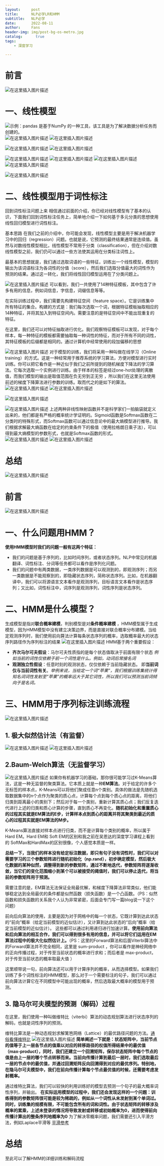 ```yaml
---
layout:     post
title:      NLP必学LR和HMM
subtitle:   NLP必学
date:       2022-08-11
author:     Fans
header-img: img/post-bg-os-metro.jpg
catalog: 	  true
tags:
    - 深度学习

---
```


# 前言
![在这里插入图片描述](https://img-blog.csdnimg.cn/9ddc573320804ab2a9963bcd3abc0a0b.png)



# 一、线性模型

![示例：pandas 是基于NumPy 的一种工具，该工具是为了解决数据分析任务而创建的。](https://img-blog.csdnimg.cn/9e4183d2b56049e1aa313e050f9f70eb.png)
![在这里插入图片描述](https://img-blog.csdnimg.cn/024f2537a59948fc86c15134d173029b.png)
![在这里插入图片描述](https://img-blog.csdnimg.cn/6a1b436913fc442b96b2fd04e53cdf95.png)

![在这里插入图片描述](https://img-blog.csdnimg.cn/9e3a496b11a7443bb7d0433e0f1415f9.png)
![在这里插入图片描述](https://img-blog.csdnimg.cn/273cd9512b8b4d92a76ca0790f52c1a0.png)

![在这里插入图片描述](https://img-blog.csdnimg.cn/675d8ccccedf401cabbd3b5d32783dda.png)
![在这里插入图片描述](https://img-blog.csdnimg.cn/a2ab8805660c47e5b8647c7e258cff07.png)
![在这里插入图片描述](https://img-blog.csdnimg.cn/557d0f8193154dd286ba3529ef1db7e3.png)
![在这里插入图片描述](https://img-blog.csdnimg.cn/339f5303184c447198720b29abde2579.png)

![在这里插入图片描述](https://img-blog.csdnimg.cn/9607a040d7cb4e498198b2eebe8a6d89.png)




# 二、线性模型用于词性标注
回到词性标注问题上来
相信通过前面的介绍，你已经对线性模型有了基本的认识，下面我们回到词性标注任务上，简单地介绍一下如何基于多元分类的思想使用线性回归模型进行词性标注。

基本思路
在我们之前的介绍中，你可能会发现，线性模型主要是用于解决机器学习中的回归（regression）问题。也就是说，它预测的最终结果通常是连续值。虽然与对数线性模型相比，线性模型不常用于分类（classification），但在介绍对数线性模型之前，我们仍可以通过一些方法使其运用在分类标注词性上。

最基本的思想就是，我们通过选取词语的一些特征，训练出一个线性模型，模型的输出为该词语标注为各词性的分值（score），然后我们选取分值最大的词性作为预测的结果。通过这一转化，我们将线性回归模型运用在了分类问题上。

![在这里插入图片描述](https://img-blog.csdnimg.cn/7b8546e0914e4981a4b596a76ead8a3d.png)
可以看到，我们一共使用了14种特征模板，其中包含了许多有用的信息，例如词信息，字信息，词缀信息等等。

在实际训练过程中，我们需要先构建特征空间（feature space）。它是训练集中所有特征的集合。构建的方式是：我们每次选取一个词，根据特征模板抽取相应的14种特征，并将其加入到特征空间内。需要注意的是特征空间中不能出现重复的特征。

在这里，我们还可以对特征抽取进行优化。我们观察特征模板可以发现，对于每个样本，每一种特征的模板都需要抽取每一种词性的特征，而对于所有不同的词性，其特征模板的后缀都是相同的。通过计算机中经常使用的段加偏移的思想

![在这里插入图片描述](https://img-blog.csdnimg.cn/d803079c3311403695b42a3ee0c25a44.png)
对于模型的训练，我们将采用一种叫做在线学习（Online training）的方式。这是一种经常用于推荐系统的学习算法，方便对模型进行实时训练。你可以把它看作是一种近似于我们之前所提到的随机梯度下降法的学习算法。它每次选取一个实例进行训练。由于样本的标签是经过one-hot处理的离散值，而我们模型的输出是取值范围在负无穷到正无穷 ，所以我们在这里无法使用前述的梯度下降算法进行参数的训练。取而代之的是如下的算法。
![在这里插入图片描述](https://img-blog.csdnimg.cn/ceaa40a74f5f42caae8bed14a57bb01f.png)
![在这里插入图片描述](https://img-blog.csdnimg.cn/50c5e881df544f89926dd6bf355fc2c1.png)

![在这里插入图片描述](https://img-blog.csdnimg.cn/f9f4187d1c7f4c4c85eb362a75678ff1.png)

![在这里插入图片描述](https://img-blog.csdnimg.cn/c76fb653e3af4f64bf6505bf93f7770f.png)
上述两种非线性映射函数并不是科学家们一拍脑袋就定义出来的，他们都是有严格的概率统计学证明的。Sigmoid函数是Softmax函数在二分类时的特殊形式，而Softmax函数可以通过信息论中的最大熵模型进行推导。我们根据求解最大熵函数在给定的约束条件下的极值（使用拉格朗日乘子法），可以得到最大熵模型的参数形式，也就是Softmax函数的形式。
![在这里插入图片描述](https://img-blog.csdnimg.cn/05b29633d356483aa46f66f331863e1c.png)
![在这里插入图片描述](https://img-blog.csdnimg.cn/12dd3ccc621b4aa09b181cb32d6ce0cf.png)






# 总结

![在这里插入图片描述](https://img-blog.csdnimg.cn/c17098968c3e45e1a0b631cf36fb97fe.png)


# 前言


![在这里插入图片描述](https://img-blog.csdnimg.cn/1fc30a41c4c6490b9e7d70958caff29f.png)

# 一、什么问题用HMM？
**使用HMM模型时我们的问题一般有这两个特征：**
- 我们的问题是基于序列的，比如时间序列，或者状态序列。NLP中常见的机器翻译、词性标注、分词等任务都可以看作是序列化问题。
- 我们的问题中有两类数据，一类序列数据是可以观测到的，即观测序列；而另一类数据是不能观察到的，即隐藏状态序列，简称状态序列。比如，在机器翻译中，我们可以将源语言文本看作是观测序列，目标语言文本看作是状态序列；又比如，词性标注中，词序列是观测序列，词性序列是状态序列。

# 二、HMM是什么模型？
生成模型是指对**联合概率建模**，判别模型是对**条件概率建模** ，HMM模型属于生成模型，因为HMM模型中没有建立决策边界，而是直接对联合概率分布建模。当给定观测序列时，我们使用前向算法计算每条状态序列的概率，选取概率最大的状态序列路径作为序列标注的结果
![在这里插入图片描述](https://img-blog.csdnimg.cn/6081a35bf5eb4006b59ee6636991cbfa.png)
HMM基于两个重要假设：
- **齐次马尔可夫假设**：马尔可夫性质指的是每个状态值取决于前面有限个状态
*例如当前的词性仅依赖于前一个词性是什么。例如，动词后常接名词*
- **观测独立性假设**：任意时刻的观测状态，仅仅依赖于当前隐藏状态。
即**当前词仅与当前词性有关**。*举例来说，当给定一个词“苹果”，我们根据训练集统计得知名词词性发射至“苹果”的概率远大于其它词性，所以我们可以预测当前词倾向于是名词。*

# 三、HMM用于序列标注训练流程
![在这里插入图片描述](https://img-blog.csdnimg.cn/b076f5b2578d4ca7a63f1af9b1b88346.png)
## 1. 极大似然估计法（有监督）
![在这里插入图片描述](https://img-blog.csdnimg.cn/07fa5e70bc164c8e9991b37f62a91724.png)
![在这里插入图片描述](https://img-blog.csdnimg.cn/36647a52acee468a97ba325857491512.png)
## 2.Baum-Welch算法（无监督学习）
![在这里插入图片描述](https://img-blog.csdnimg.cn/959a733e9aba4101b6dcf478aa0dc192.png)
如果你有机器学习的基础，那你很可能学习过K-Means算法，这是一种无监督的聚类算法。它本质上就是一种**EM算法**。对于给定的许多个无标签的样本点，K-Means可以将他们聚成任意n个类别。具体的做法是先随机选取数据集中的n个点作为聚类的质心点，计算每个点到每个质心点的距离，将他们归类到距离最小的类别下；然后对于每一个类别，重新计算其质心点；我们反复迭代进行上述的归类和质心计算的步骤，直到质心不再变化。**随机初始化和重置质心的过程其实就是EM算法的E步，计算样本点到质心的距离并将其聚类到最近的质心的过程其实就是EM算法的M步。**

K-Means算法直接对样本点进行归类，而不是计算每个类别的概率，所以属于Hard EM。Hard EM和 Soft EM的区别和我之前在吴恩达的深度学习课程上看到的 SoftMax和HardMax的区别很像，个人感觉本质是一样。

**总结一下，当我们的样本没有给定标注数据，即只有句子没有词性时，我们可以对需要学习的三个参数矩阵进行随机初始化（np.rand），初步确定模型，然后极大化数据的某种似然，调整得到新的参数矩阵，通过不断地迭代，参数矩阵将逐渐收敛，当它们的变化范围缩小到某个可以被接受的阈值时，我们可以停止迭代，将当前的参数矩阵用于预测。**

需要注意的是，EM算法无法保证全局最优解，和梯度下降算法非常类似，他们能够稳定达到全局最优的条件都是似然函数（损失函数）是一个凸函数。（PS：似然函数和损失函数的关系我个人认为非常紧密，后面会专门写一篇blog说一下这个问题）

前向后向算法的使用，主要是因为对于网格中的每一个状态，它既计算到达此状态的“前向”概率（给定当前模型的近似估计），又计算到达此状态的“后向”概率（给定当前模型的近似估计）。 这些都可以通过利用递归进行加速计算。**使用前向算法和后向算法的相互合作，我们可以得到很多有用的信息，并可以将它们运用在EM算法过程中的极大化似然估计上。**（PS：这里的Forward算法和后面Viterbi算法中的Forward算法并不完全相同，这里是 sum-product ，你可以看作是神经网络中的正向传播过程，对于传至当前状态的概率进行求和；而后者是 max-product，对于传至当前状态的概率取最大值 ）

这里顺带说一句，前向算法还可以用于计算序列的概率，从而选择模型。如果我们训练了多个词性标注的HMM模型，那么对于一个需要标注的句子，我们可以通过前向算法计算它在不同模型中可能出现的概率，然后选取最大概率的模型用于预测。

## 3. 隐马尔可夫模型的预测（解码）过程
在这里，我们使用一种叫做维特比（viterbi）算法的动态规划算法进行状态序列的解码，也就是词性序列的预测。

维特比算法是一种动态规划求解篱笆网络（Lattice）的最优路径问题的方法。[通俗看懂维特比](https://www.zhihu.com/question/20136144)
![在这里插入图片描述](https://img-blog.csdnimg.cn/f21b20484355489c9886d318a64dbc82.png)
**简单阐述一下就是：状态矩阵中，当前节点的值等于上一层各节点的值乘以对应的转移路径的权值所得结果中的最优值（max-product），同时，我们还建立一个回溯矩阵，保存状态矩阵中每个节点的值是由上一层的哪个节点转移而来。当前向传播计算到最后一层时，我们选取最后一层的节点中的最优值，并通过回溯矩阵反向回溯得到对应的最优序列。特别地，在隐马尔可夫模型中，我们在前向传播计算每个节点最优值的时候，还需要考虑发射概率。**

通过维特比算法，我们可以较快的利用训练好的模型去预测一个句子的最大概率词性序列，并输出。
**在实际运用模型的过程中，我们还会发现这样的一个问题：训练得到的参数矩阵很可能是较为稀疏的，例如从一个词性从未发射到某个单词过。同时，训练集的规模有限，不可能包含所有的词和词性。由于状态矩阵的转移涉及概率的累乘，上述未登录的情况将导致发射或转移或初始概率为0，进而使得前向传播计算出的整条序列地概率为0**
为了解决零概率问题，我们需要还引入平滑方法，例如Laplace平滑等
[平滑参考](https://www.jianshu.com/p/a28acdc32b56?u_atoken=c77013e7-30c2-4e97-b341-0af5ec111d7e&u_asession=01R9sh4ypCjPR95clqszpx1lhpIZUYddESb8Fsr0KWooXFAPzs43ZH9xvArqMdZDC0X0KNBwm7Lovlpxjd_P_q4JsKWYrT3W_NKPr8w6oU7K_RLoTaE4iAWWBTqmbZ6kd1nHmbkqVcEgdObpAroqY1_GBkFo3NEHBv0PZUm6pbxQU&u_asig=052CSfNsl4jhfutkHBbmmnnaSJHZOd__YXN09WHtNjst2SEnhV6-gmnARWTEvW403R0F228VEZ54j_HighOBbKGJlUgn4y-oG1pn-sBYw25blD3JB7gn9mMj9V0g5AoFOYIn1RjLKIygcnxq3HViGvKpnQnmiinTxoAJr5MqjDOuL9JS7q8ZD7Xtz2Ly-b0kmuyAKRFSVJkkdwVUnyHAIJzRrKqnWi-htkvuLs87oVNgfsj4QQbv05NylCxP54WdBX6xbSxAaWh9ph0bRUFW-6vO3h9VXwMyh6PgyDIVSG1W9FyJohKBQGhtwUSUoFVR1kSEcogZ2DgZT5yDQWmrrPR50U2qWxjezq-Zyd4YhcpLbSy15o5EmyGOerIrHqGlromWspDxyAEEo4kbsryBKb9Q&u_aref=7dEaWla/dctNNDuKmuiyrVpJ32k=)
# 总结
至此可以了解HMM的详细训练和解码流程
